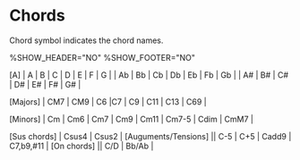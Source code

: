 # Chords

Chord symbol indicates the chord names.

<!-- fumen:start -->
%SHOW_HEADER="NO"
%SHOW_FOOTER="NO"

[A]
| A | B | C | D | E | F | G |
| Ab | Bb | Cb | Db | Eb | Fb | Gb |
| A# | B# | C# | D# | E# | F# | G# |

[Majors]
| CM7 | CM9 | C6 |C7 | C9 | C11 | C13 | C69 |

[Minors]
| Cm | Cm6 | Cm7 | Cm9 | Cm11 | Cm7-5 | Cdim | CmM7 |

[Sus chords]
| Csus4 | Csus2 | 
[Auguments/Tensions]
|| C-5 | C+5 | Cadd9 | C7,b9,#11 |
[On chords]
|| C/D | Bb/Ab |
<!-- fumen:end -->
